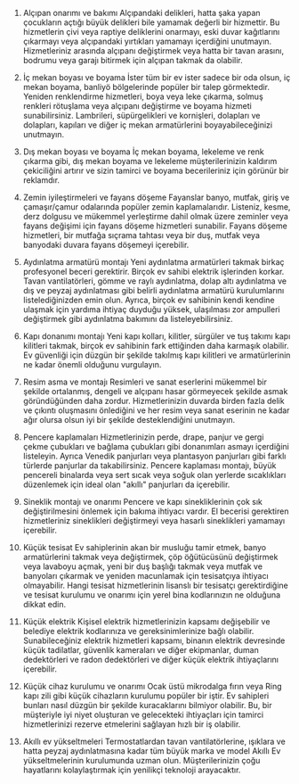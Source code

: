 1. Alçıpan onarımı ve bakımı
Alçıpandaki delikleri, hatta şaka yapan çocukların açtığı büyük delikleri bile yamamak değerli bir hizmettir. Bu hizmetlerin çivi veya raptiye deliklerini onarmayı, eski duvar kağıtlarını çıkarmayı veya alçıpandaki yırtıkları yamamayı içerdiğini unutmayın. Hizmetleriniz arasında alçıpanı değiştirmek veya hatta bir tavan arasını, bodrumu veya garajı bitirmek için alçıpan takmak da olabilir.

2. İç mekan boyası ve boyama
İster tüm bir ev ister sadece bir oda olsun, iç mekan boyama, banliyö bölgelerinde popüler bir talep görmektedir. Yeniden renklendirme hizmetleri, boya veya leke çıkarma, solmuş renkleri rötuşlama veya alçıpanı değiştirme ve boyama hizmeti sunabilirsiniz. Lambrileri, süpürgelikleri ve kornişleri, dolapları ve dolapları, kapıları ve diğer iç mekan armatürlerini boyayabileceğinizi unutmayın.

3. Dış mekan boyası ve boyama
İç mekan boyama, lekeleme ve renk çıkarma gibi, dış mekan boyama ve lekeleme müşterilerinizin kaldırım çekiciliğini artırır ve sizin tamirci ve boyama becerileriniz için görünür bir reklamdır.

4. Zemin iyileştirmeleri ve fayans döşeme
Fayanslar banyo, mutfak, giriş ve çamaşır/çamur odalarında popüler zemin kaplamalarıdır. Listeniz, kesme, derz dolgusu ve mükemmel yerleştirme dahil olmak üzere zeminler veya fayans değişimi için fayans döşeme hizmetleri sunabilir. Fayans döşeme hizmetleri, bir mutfağa sıçrama tahtası veya bir duş, mutfak veya banyodaki duvara fayans döşemeyi içerebilir.

5. Aydınlatma armatürü montajı
Yeni aydınlatma armatürleri takmak birkaç profesyonel beceri gerektirir. Birçok ev sahibi elektrik işlerinden korkar. Tavan vantilatörleri, gömme ve raylı aydınlatma, dolap altı aydınlatma ve dış ve peyzaj aydınlatması gibi belirli aydınlatma armatürü kurulumlarını listelediğinizden emin olun. Ayrıca, birçok ev sahibinin kendi kendine ulaşmak için yardıma ihtiyaç duyduğu yüksek, ulaşılması zor ampulleri değiştirmek gibi aydınlatma bakımını da listeleyebilirsiniz.

6. Kapı donanımı montajı
Yeni kapı kolları, kilitler, sürgüler ve tuş takımı kapı kilitleri takmak, birçok ev sahibinin fark ettiğinden daha karmaşık olabilir. Ev güvenliği için düzgün bir şekilde takılmış kapı kilitleri ve armatürlerinin ne kadar önemli olduğunu vurgulayın.

7. Resim asma ve montajı
Resimleri ve sanat eserlerini mükemmel bir şekilde ortalanmış, dengeli ve alçıpanı hasar görmeyecek şekilde asmak göründüğünden daha zordur. Hizmetlerinizin duvarda birden fazla delik ve çıkıntı oluşmasını önlediğini ve her resim veya sanat eserinin ne kadar ağır olursa olsun iyi bir şekilde desteklendiğini unutmayın.

8. Pencere kaplamaları
Hizmetlerinizin perde, drape, panjur ve gergi çekme çubukları ve bağlama çubukları gibi donanımları asmayı içerdiğini listeleyin. Ayrıca Venedik panjurları veya plantasyon panjurları gibi farklı türlerde panjurlar da takabilirsiniz. Pencere kaplaması montajı, büyük pencereli binalarda veya sert sıcak veya soğuk olan yerlerde sıcaklıkları düzenlemek için ideal olan "akıllı" panjurları da içerebilir.

9. Sineklik montajı ve onarımı
Pencere ve kapı sinekliklerinin çok sık değiştirilmesini önlemek için bakıma ihtiyacı vardır. El becerisi gerektiren hizmetleriniz sineklikleri değiştirmeyi veya hasarlı sineklikleri yamamayı içerebilir.

10. Küçük tesisat
Ev sahiplerinin akan bir musluğu tamir etmek, banyo armatürlerini takmak veya değiştirmek, çöp öğütücüsünü değiştirmek veya lavaboyu açmak, yeni bir duş başlığı takmak veya mutfak ve banyoları çıkarmak ve yeniden macunlamak için tesisatçıya ihtiyacı olmayabilir. Hangi tesisat hizmetlerinin lisanslı bir tesisatçı gerektirdiğine ve tesisat kurulumu ve onarımı için yerel bina kodlarınızın ne olduğuna dikkat edin.

11. Küçük elektrik
Kişisel elektrik hizmetlerinizin kapsamı değişebilir ve belediye elektrik kodlarınıza ve gereksinimlerinize bağlı olabilir. Sunabileceğiniz elektrik hizmetleri kapsamı, binanın elektrik devresinde küçük tadilatlar, güvenlik kameraları ve diğer ekipmanlar, duman dedektörleri ve radon dedektörleri ve diğer küçük elektrik ihtiyaçlarını içerebilir.

12. Küçük cihaz kurulumu ve onarımı
Ocak üstü mikrodalga fırın veya Ring kapı zili gibi küçük cihazların kurulumu popüler bir iştir. Ev sahipleri bunları nasıl düzgün bir şekilde kuracaklarını bilmiyor olabilir. Bu, bir müşteriyle iyi niyet oluşturan ve gelecekteki ihtiyaçları için tamirci hizmetlerinizi rezerve etmelerini sağlayan hızlı bir iş olabilir.

13. Akıllı ev yükseltmeleri
Termostatlardan tavan vantilatörlerine, ışıklara ve hatta peyzaj aydınlatmasına kadar tüm büyük marka ve model Akıllı Ev yükseltmelerinin kurulumunda uzman olun. Müşterilerinizin çoğu hayatlarını kolaylaştırmak için yenilikçi teknoloji arayacaktır.